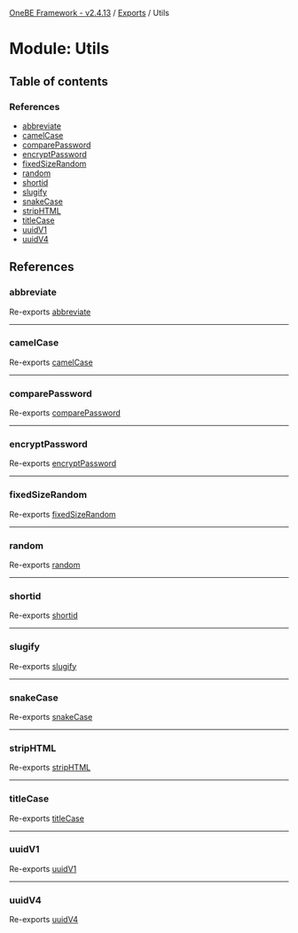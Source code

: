 [OneBE Framework - v2.4.13](../README.md) / [Exports](../modules.md) / Utils

# Module: Utils

## Table of contents

### References

- [abbreviate](Utils.md#abbreviate)
- [camelCase](Utils.md#camelcase)
- [comparePassword](Utils.md#comparepassword)
- [encryptPassword](Utils.md#encryptpassword)
- [fixedSizeRandom](Utils.md#fixedsizerandom)
- [random](Utils.md#random)
- [shortid](Utils.md#shortid)
- [slugify](Utils.md#slugify)
- [snakeCase](Utils.md#snakecase)
- [stripHTML](Utils.md#striphtml)
- [titleCase](Utils.md#titlecase)
- [uuidV1](Utils.md#uuidv1)
- [uuidV4](Utils.md#uuidv4)

## References

### abbreviate

Re-exports [abbreviate](Utils_StringUtils.md#abbreviate)

___

### camelCase

Re-exports [camelCase](Utils_StringUtils.md#camelcase)

___

### comparePassword

Re-exports [comparePassword](Utils_StringUtils.md#comparepassword)

___

### encryptPassword

Re-exports [encryptPassword](Utils_StringUtils.md#encryptpassword)

___

### fixedSizeRandom

Re-exports [fixedSizeRandom](Utils_NumberUtils.md#fixedsizerandom)

___

### random

Re-exports [random](Utils_NumberUtils.md#random)

___

### shortid

Re-exports [shortid](Utils_StringUtils.md#shortid)

___

### slugify

Re-exports [slugify](Utils_StringUtils.md#slugify)

___

### snakeCase

Re-exports [snakeCase](Utils_StringUtils.md#snakecase)

___

### stripHTML

Re-exports [stripHTML](Utils_StringUtils.md#striphtml)

___

### titleCase

Re-exports [titleCase](Utils_StringUtils.md#titlecase)

___

### uuidV1

Re-exports [uuidV1](Utils_StringUtils.md#uuidv1)

___

### uuidV4

Re-exports [uuidV4](Utils_StringUtils.md#uuidv4)
